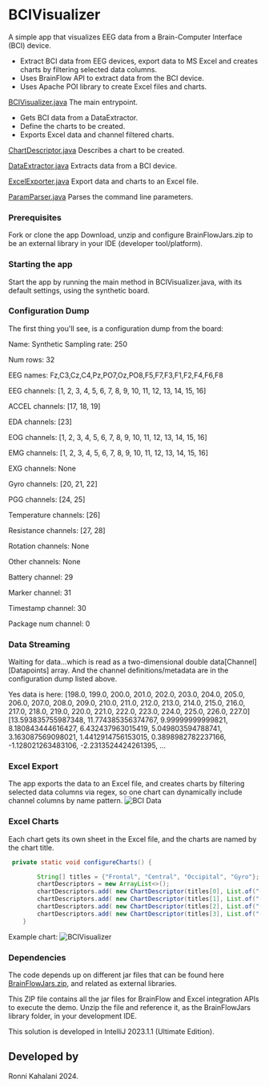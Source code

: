 # BCIVisualizer
A simple app that visualizes EEG data from a Brain-Computer Interface (BCI) device.
- Extract BCI data from EEG devices, export data to MS Excel and creates charts by filtering selected data columns.
- Uses BrainFlow API to extract data from the BCI device.
- Uses Apache POI library to create Excel files and charts.

[BCIVisualizer.java](src/org/example/bci/visualizer/BCIVisualizer.java)
The main entrypoint. 
- Gets BCI data from a DataExtractor.
- Define the charts to be created.
- Exports Excel data and channel filtered charts.


[ChartDescriptor.java](src/org/example/bci/visualizer/ChartDescriptor.java)
Describes a chart to be created.

[DataExtractor.java](src/org/example/bci/visualizer/DataExtractor.java)
Extracts data from a BCI device.

[ExcelExporter.java](src/org/example/bci/visualizer/ExcelExporter.java)
Export data and charts to an Excel file.

[ParamParser.java](src/org/example/bci/visualizer/ParamParser.java)
Parses the command line parameters.

### Prerequisites
Fork or clone the app
Download, unzip and configure BrainFlowJars.zip to be an external library in your IDE (developer tool/platform).

### Starting the app
Start the app by running the main method in BCIVisualizer.java, with its default settings, using the synthetic board.

### Configuration Dump
The first thing you'll see, is a configuration dump from the board:

Name: Synthetic
Sampling rate: 250

Num rows: 32

EEG names: Fz,C3,Cz,C4,Pz,PO7,Oz,PO8,F5,F7,F3,F1,F2,F4,F6,F8

EEG channels: [1, 2, 3, 4, 5, 6, 7, 8, 9, 10, 11, 12, 13, 14, 15, 16]

ACCEL channels: [17, 18, 19]

EDA channels: [23]

EOG channels: [1, 2, 3, 4, 5, 6, 7, 8, 9, 10, 11, 12, 13, 14, 15, 16]

EMG channels: [1, 2, 3, 4, 5, 6, 7, 8, 9, 10, 11, 12, 13, 14, 15, 16]

EXG channels: None

Gyro channels: [20, 21, 22]

PGG channels: [24, 25]

Temperature channels: [26]

Resistance channels: [27, 28]

Rotation channels: None

Other channels: None

Battery channel: 29

Marker channel: 31

Timestamp channel: 30

Package num channel: 0

### Data Streaming
Waiting for data...which is read as a two-dimensional double data[Channel][Datapoints] array. And the channel definitions/metadata are in the configuration dump listed above.

Yes data is here:
[198.0, 199.0, 200.0, 201.0, 202.0, 203.0, 204.0, 205.0, 206.0, 207.0, 208.0, 209.0, 210.0, 211.0, 212.0, 213.0, 214.0, 215.0, 216.0, 217.0, 218.0, 219.0, 220.0, 221.0, 222.0, 223.0, 224.0, 225.0, 226.0, 227.0]
[13.593835755987348, 11.774385356374767, 9.99999999999821, 8.180843444616427, 6.432437963015419, 5.049803594788741, 3.163087569098021, 1.4412914756153015, 0.3898982782237166, -1.128021263483106, -2.2313524424261395, ...

### Excel Export
The app exports the data to an Excel file, and creates charts by filtering selected data columns via regex, so one chart can dynamically include channel columns by name pattern.
![BCI Data](https://learningisliving.dk/wp-content/uploads/2024/12/bci-excel-data.png)
### Excel Charts
Each chart gets its own sheet in the Excel file, and the charts are named by the chart title.

```Java
 private static void configureCharts() {

        String[] titles = {"Frontal", "Central", "Occipital", "Gyro"};
        chartDescriptors = new ArrayList<>();
        chartDescriptors.add( new ChartDescriptor(titles[0], List.of("(?i)^F.*$"), false, titles[0], SAMPLE_TITLE, VALUE_TITLE, MarkerStyle.DOT));
        chartDescriptors.add( new ChartDescriptor(titles[1], List.of("(?i)^C.*$"), false, titles[1], SAMPLE_TITLE, VALUE_TITLE, MarkerStyle.DOT));
        chartDescriptors.add( new ChartDescriptor(titles[2], List.of("(?i)^O.*$", "(?i)^PO.*$", "(?i)^Pz.*$"), false, titles[2], SAMPLE_TITLE, VALUE_TITLE, MarkerStyle.DOT));
        chartDescriptors.add( new ChartDescriptor(titles[3], List.of("(?i)^Gyro.*$"), false, titles[3], SAMPLE_TITLE, VALUE_TITLE, MarkerStyle.DOT));
    }
```
Example chart:
![BCIVisualizer](https://learningisliving.dk/wp-content/uploads/2024/12/bci-excel-chart.png)

### Dependencies
The code depends up on different jar files that can be found here [BrainFlowJars.zip](https://drive.google.com/file/d/124RQcCQjArB9xW4oa_1Qri9ljCv8JVuO/view?usp=drive_link), and related as external libraries.

This ZIP file contains all the jar files for BrainFlow and Excel integration APIs to execute the demo.
Unzip the file and reference it, as the BrainFlowJars library folder, in your development IDE.

This solution is developed in IntelliJ 2023.1.1 (Ultimate Edition).

## Developed by
Ronni Kahalani 2024.


